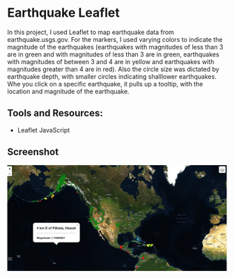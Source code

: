 # Earthquake Leaflet
In this project, I used Leaflet to map earthquake data from earthquake.usgs.gov. For the markers, I used varying colors to indicate the magnitude of the  earthquakes (earthquakes with magnitudes of less than 3 are in green and with magnitudes of less than 3 are in green, earthquakes with magnitudes of between 3 and 4 are in yellow and earthquakes with magnitudes greater than 4 are in red). Also the circle size was dictated by earthquake depth, with smaller circles indicating shalllower earthquakes. Whe you click on a specific earthquake, it pulls up a tooltip, with the location and magnitude of the earthquake.

## Tools and Resources:
* Leaflet JavaScript

## Screenshot 
![ScreenShot](/Screenshot/example.png)
